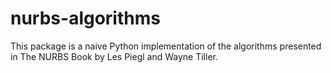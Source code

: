 # nurbs-algorithms

This package is a naive Python implementation of the algorithms presented in The NURBS Book by Les Piegl and Wayne Tiller.

